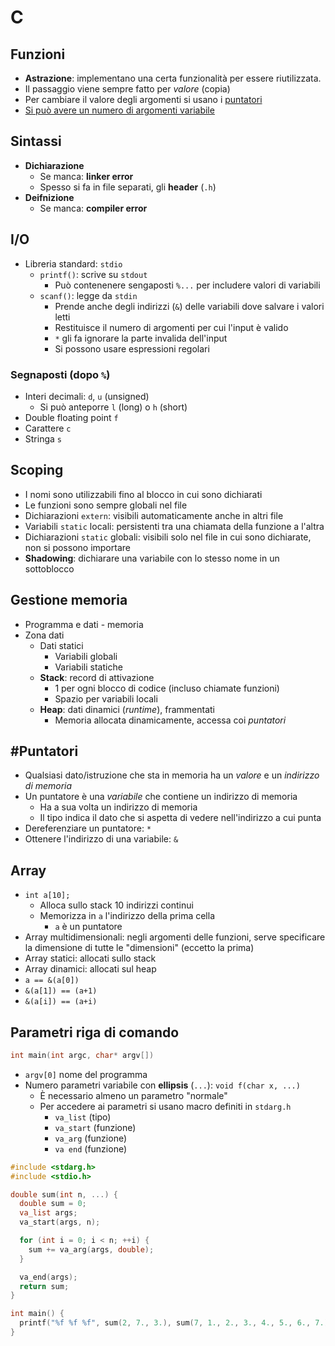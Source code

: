 # C

## Funzioni

- **Astrazione**: implementano una certa funzionalità per essere riutilizzata.
- Il passaggio viene sempre fatto per *valore* (copia)
- Per cambiare il valore degli argomenti si usano i [puntatori](#puntatori)
- [Si può avere un numero di argomenti variabile](#parametri-riga-di-comando)

## Sintassi

- **Dichiarazione**
    - Se manca: **linker error**
    - Spesso si fa in file separati, gli **header** (`.h`)
- **Deifnizione**
    - Se manca: **compiler error**

## I/O

- Libreria standard: `stdio`
    - `printf()`: scrive su `stdout`
        - Può contenenere sengaposti `%...` per includere valori di variabili
    - `scanf()`: legge da `stdin`
        - Prende anche degli indirizzi (`&`) delle variabili dove salvare i valori letti
        - Restituisce il numero di argomenti per cui l'input è valido
        - `*` gli fa ignorare la parte invalida dell'input
        - Si possono usare espressioni regolari

### Segnaposti (dopo `%`)

- Interi decimali: `d`, `u` (unsigned)
    - Si può anteporre `l` (long) o `h` (short)
- Double floating point `f`
- Carattere `c`
- Stringa `s`

## Scoping

- I nomi sono utilizzabili fino al blocco in cui sono dichiarati
- Le funzioni sono sempre globali nel file
- Dichiarazioni `extern`: visibili automaticamente anche in altri file
- Variabili `static` locali: persistenti tra una chiamata della funzione a l'altra
- Dichiarazioni `static` globali: visibili solo nel file in cui sono dichiarate, non si possono importare
- **Shadowing**: dichiarare una variabile con lo stesso nome in un sottoblocco

## Gestione memoria

- Programma e dati - memoria
- Zona dati
    - Dati statici
        - Variabili globali
        - Variabili statiche
    - **Stack**: record di attivazione
        - 1 per ogni blocco di codice (incluso chiamate funzioni)
        - Spazio per variabili locali
    - **Heap**: dati dinamici (*runtime*), frammentati
        - Memoria allocata dinamicamente, accessa coi *puntatori*

## #Puntatori

- Qualsiasi dato/istruzione che sta in memoria ha un *valore* e un *indirizzo di memoria*
- Un puntatore è una *variabile* che contiene un indirizzo di memoria
    - Ha a sua volta un indirizzo di memoria
    - Il tipo indica il dato che si aspetta di vedere nell'indirizzo a cui punta
- Dereferenziare un puntatore: `*`
- Ottenere l'indirizzo di una variabile: `&`

## Array

- `int a[10];`
    - Alloca sullo stack 10 indirizzi continui
    - Memorizza in `a` l'indirizzo della prima cella
        - `a` è un puntatore
- Array multidimensionali: negli argomenti delle funzioni, serve specificare la dimensione di tutte le "dimensioni" (eccetto la prima)
- Array statici: allocati sullo stack
- Array dinamici: allocati sul heap
- `a == &(a[0])`
- `&(a[1]) == (a+1)`
- `&(a[i]) == (a+i)`

## Parametri riga di comando

```c
int main(int argc, char* argv[])
```

- `argv[0]` nome del programma
- Numero parametri variabile con **ellipsis** (`...`): `void f(char x, ...)`
    - È necessario almeno un parametro "normale"
    - Per accedere ai parametri si usano macro definiti in `stdarg.h`
        - `va_list` (tipo)
        - `va_start` (funzione)
        - `va_arg` (funzione)
        - `va end` (funzione)

```c
#include <stdarg.h>
#include <stdio.h>

double sum(int n, ...) {
  double sum = 0;
  va_list args;
  va_start(args, n);

  for (int i = 0; i < n; ++i) {
    sum += va_arg(args, double);
  }

  va_end(args);
  return sum;
}

int main() {
  printf("%f %f %f", sum(2, 7., 3.), sum(7, 1., 2., 3., 4., 5., 6., 7.), sum(0));
}
```